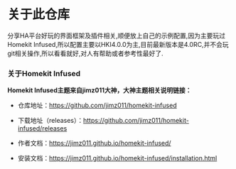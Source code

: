 # 关于此仓库
分享HA平台好玩的界面框架及插件相关,顺便放上自己的示例配置,因为主要玩过Homekit Infused,所以配置主要以HKI4.0.0为主,目前最新版本是4.0RC,并不会玩git相关操作,所以看看就好,对人有帮助或者参考性最好了.

### 关于Homekit Infused

**Homekit Infused主题来自jimz011大神，大神主题相关说明链接：**

 - 仓库地址：https://github.com/jimz011/homekit-infused

 - 下载地址（releases）：https://github.com/jimz011/homekit-infused/releases

 - 作者文档：https://jimz011.github.io/homekit-infused/

 - 安装文档：https://jimz011.github.io/homekit-infused/installation.html